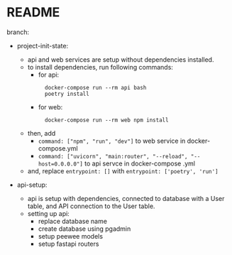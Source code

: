 # README

branch:

- project-init-state:

  - api and web services are setup without dependencies installed.
  - to install dependencies, run following commands:
    - for api:
      ```
        docker-compose run --rm api bash
        poetry install
      ```
    - for web:
      ```
        docker-compose run --rm web npm install
      ```
  - then, add
    - `command: ["npm", "run", "dev"]` to web service in docker-compose.yml
    - `command: ["uvicorn", "main:router", "--reload", "--host=0.0.0.0"]` to api servce in docker-compose .yml
  - and, replace `entrypoint: []` with `entrypoint: ['poetry', 'run']`

- api-setup:
  - api is setup with dependencies, connected to database with a User table, and API connection to the User table.
  - setting up api:
    - replace database name
    - create database using pgadmin
    - setup peewee models
    - setup fastapi routers
